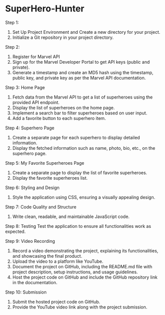 # SuperHero-Hunter

Step 1: 
1) Set Up Project Environment and Create a new directory for your project.
2) Initialize a Git repository in your project directory.

Step 2: 
1) Register for Marvel API
2) Sign up for the Marvel Developer Portal to get API keys (public and private).
3) Generate a timestamp and create an MD5 hash using the timestamp, public key, and private key as per the Marvel API documentation.
   
Step 3: Home Page
1) Fetch data from the Marvel API to get a list of superheroes using the provided API endpoint.
2) Display the list of superheroes on the home page.
3) Implement a search bar to filter superheroes based on user input.
4) Add a favorite button to each superhero item.
   
Step 4: Superhero Page
1) Create a separate page for each superhero to display detailed information.
2) Display the fetched information such as name, photo, bio, etc., on the superhero page.
   
Step 5: My Favorite Superheroes Page
1) Create a separate page to display the list of favorite superheroes.
2) Display the favorite superheroes list.

Step 6: Styling and Design
1) Style the application using CSS, ensuring a visually appealing design.
   
Step 7: Code Quality and Structure
1) Write clean, readable, and maintainable JavaScript code.

Step 8: Testing
Test the application to ensure all functionalities work as expected.

Step 9: Video Recording
1) Record a video demonstrating the project, explaining its functionalities, and showcasing the final product.
2) Upload the video to a platform like YouTube.
3) Document the project on GitHub, including the README.md file with project description, setup instructions, and usage guidelines.
4) Host the project code on GitHub and include the GitHub repository link in the documentation.
   
Step 10: Submission
1) Submit the hosted project code on GitHub.
2) Provide the YouTube video link along with the project submission.
